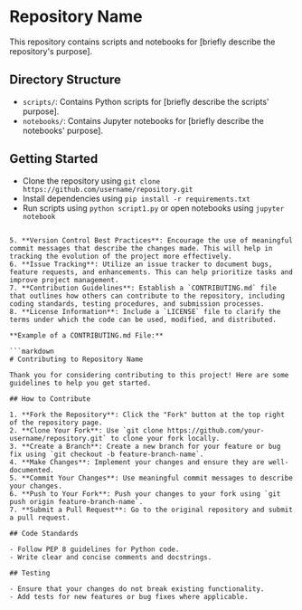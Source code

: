 # Repository Name

This repository contains scripts and notebooks for [briefly describe the repository's purpose].

## Directory Structure

* `scripts/`: Contains Python scripts for [briefly describe the scripts' purpose].
* `notebooks/`: Contains Jupyter notebooks for [briefly describe the notebooks' purpose].

## Getting Started

* Clone the repository using `git clone https://github.com/username/repository.git`
* Install dependencies using `pip install -r requirements.txt`
* Run scripts using `python script1.py` or open notebooks using `jupyter notebook`
``` **Additional Suggestions for Improvement:**

5. **Version Control Best Practices**: Encourage the use of meaningful commit messages that describe the changes made. This will help in tracking the evolution of the project more effectively.
6. **Issue Tracking**: Utilize an issue tracker to document bugs, feature requests, and enhancements. This can help prioritize tasks and improve project management.
7. **Contribution Guidelines**: Establish a `CONTRIBUTING.md` file that outlines how others can contribute to the repository, including coding standards, testing procedures, and submission processes.
8. **License Information**: Include a `LICENSE` file to clarify the terms under which the code can be used, modified, and distributed.

**Example of a CONTRIBUTING.md File:**

```markdown
# Contributing to Repository Name

Thank you for considering contributing to this project! Here are some guidelines to help you get started.

## How to Contribute

1. **Fork the Repository**: Click the "Fork" button at the top right of the repository page.
2. **Clone Your Fork**: Use `git clone https://github.com/your-username/repository.git` to clone your fork locally.
3. **Create a Branch**: Create a new branch for your feature or bug fix using `git checkout -b feature-branch-name`.
4. **Make Changes**: Implement your changes and ensure they are well-documented.
5. **Commit Your Changes**: Use meaningful commit messages to describe your changes.
6. **Push to Your Fork**: Push your changes to your fork using `git push origin feature-branch-name`.
7. **Submit a Pull Request**: Go to the original repository and submit a pull request.

## Code Standards

- Follow PEP 8 guidelines for Python code.
- Write clear and concise comments and docstrings.

## Testing

- Ensure that your changes do not break existing functionality.
- Add tests for new features or bug fixes where applicable.